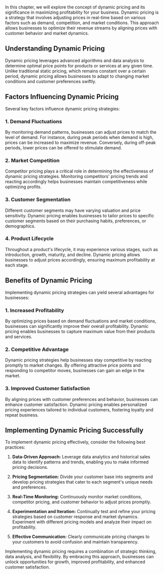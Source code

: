 
In this chapter, we will explore the concept of dynamic pricing and its significance in maximizing profitability for your business. Dynamic pricing is a strategy that involves adjusting prices in real-time based on various factors such as demand, competition, and market conditions. This approach allows businesses to optimize their revenue streams by aligning prices with customer behavior and market dynamics.

Understanding Dynamic Pricing
-----------------------------

Dynamic pricing leverages advanced algorithms and data analysis to determine optimal price points for products or services at any given time. Unlike traditional static pricing, which remains constant over a certain period, dynamic pricing allows businesses to adapt to changing market conditions and customer preferences swiftly.

Factors Influencing Dynamic Pricing
-----------------------------------

Several key factors influence dynamic pricing strategies:

### 1. Demand Fluctuations

By monitoring demand patterns, businesses can adjust prices to match the level of demand. For instance, during peak periods when demand is high, prices can be increased to maximize revenue. Conversely, during off-peak periods, lower prices can be offered to stimulate demand.

### 2. Market Competition

Competitor pricing plays a critical role in determining the effectiveness of dynamic pricing strategies. Monitoring competitors' pricing trends and reacting accordingly helps businesses maintain competitiveness while optimizing profits.

### 3. Customer Segmentation

Different customer segments may have varying valuation and price sensitivity. Dynamic pricing enables businesses to tailor prices to specific customer segments based on their purchasing habits, preferences, or demographics.

### 4. Product Lifecycle

Throughout a product's lifecycle, it may experience various stages, such as introduction, growth, maturity, and decline. Dynamic pricing allows businesses to adjust prices accordingly, ensuring maximum profitability at each stage.

Benefits of Dynamic Pricing
---------------------------

Implementing dynamic pricing strategies can yield several advantages for businesses:

### 1. Increased Profitability

By optimizing prices based on demand fluctuations and market conditions, businesses can significantly improve their overall profitability. Dynamic pricing enables businesses to capture maximum value from their products and services.

### 2. Competitive Advantage

Dynamic pricing strategies help businesses stay competitive by reacting promptly to market changes. By offering attractive price points and responding to competitor moves, businesses can gain an edge in the market.

### 3. Improved Customer Satisfaction

By aligning prices with customer preferences and behavior, businesses can enhance customer satisfaction. Dynamic pricing enables personalized pricing experiences tailored to individual customers, fostering loyalty and repeat business.

Implementing Dynamic Pricing Successfully
-----------------------------------------

To implement dynamic pricing effectively, consider the following best practices:

1. **Data-Driven Approach:** Leverage data analytics and historical sales data to identify patterns and trends, enabling you to make informed pricing decisions.

2. **Pricing Segmentation:** Divide your customer base into segments and develop pricing strategies that cater to each segment's unique needs and preferences.

3. **Real-Time Monitoring:** Continuously monitor market conditions, competitor pricing, and customer behavior to adjust prices promptly.

4. **Experimentation and Iteration:** Continually test and refine your pricing strategies based on customer response and market dynamics. Experiment with different pricing models and analyze their impact on profitability.

5. **Effective Communication:** Clearly communicate pricing changes to your customers to avoid confusion and maintain transparency.

Implementing dynamic pricing requires a combination of strategic thinking, data analysis, and flexibility. By embracing this approach, businesses can unlock opportunities for growth, improved profitability, and enhanced customer satisfaction.
